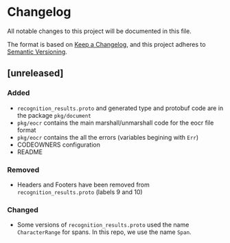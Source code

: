 # Changelog

All notable changes to this project will be documented in this file.

The format is based on [Keep a Changelog](https://keepachangelog.com/en/1.0.0/),
and this project adheres to [Semantic Versioning](https://semver.org/spec/v2.0.0.html).

## [unreleased]

### Added

- `recognition_results.proto` and generated type and protobuf code are in the package `pkg/document`
- `pkg/eocr` contains the main marshall/unmarshall code for the eocr file format
- `pkg/eocr` contains the all the errors (variables begining with `Err`)
- CODEOWNERS configuration
- README

### Removed

- Headers and Footers have been removed from `recognition_results.proto` (labels 9 and 10)

### Changed

- Some versions of `recognition_results.proto` used the name `CharacterRange` for spans. In this repo, we use the name `Span`.
